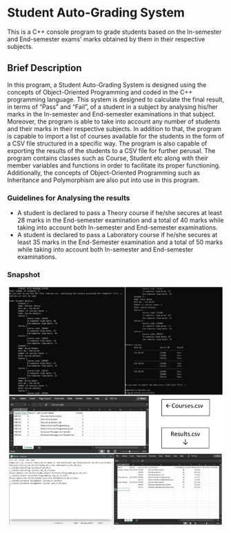 # Student Auto-Grading System
This is a C++ console program to grade students based on the In-semester and End-semester exams' marks obtained by them in their respective subjects.
## Brief Description
In this program, a Student Auto-Grading System is designed using the concepts of Object-Oriented Programming and coded in the C++ programming language. This system is designed to calculate the final result, in terms of “Pass” and “Fail”, of a student in a subject by analysing his/her marks in the In-semester and End-semester examinations in that subject. Moreover, the program is able to take into account any number of students and their marks in their respective subjects. In addition to that, the program is capable to import a list of courses available for the students in the form of a CSV file structured in a specific way. The program is also capable of exporting the results of the students to a CSV file for further perusal. The program contains classes such as Course, Student etc along with their member variables and functions in order to facilitate its proper functioning. Additionally, the concepts of Object-Oriented Programming such as Inheritance and Polymorphism are also put into use in this program.
### Guidelines for Analysing the results
* A student is declared to pass a Theory course if he/she secures at least 28 marks in the End-semester  examination and a total of 40 marks while taking into account both In-semester and End-semester examinations.
* A student is declared to pass a Laboratory course if he/she secures at least 35 marks in the End-Semester examination and a total of 50 marks while taking into account both In-semester and End-semester examinations.
### Snapshot
![alt text](https://github.com/AbinashChetia/Student-Auto-Grading-System/blob/main/snapshot.png)
